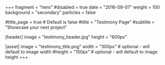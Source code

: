 +++
fragment = "hero"
#disabled = true
date = "2016-09-07"
weight = 100
background = "secondary"
particles = false

#title_page = true # Default is false
#title = "Testimony Page"
#subtitle = "Showcase your next project"

[header]
  image = "testimony_header.jpg"
  height = "600px"

[asset]
  image = "testimony_title.png"
  width = "300px" # optional - will default to image width
  #height = "150px" # optional - will default to image height
+++